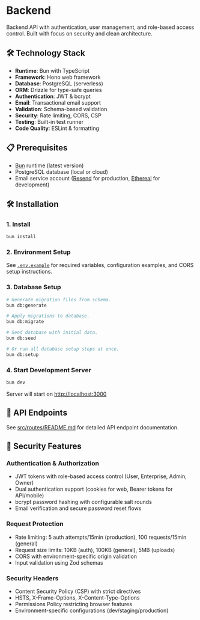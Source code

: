 # Backend

Backend API with authentication, user management, and role-based access control. Built with focus on security and clean architecture.

## 🛠️ Technology Stack

- **Runtime**: Bun with TypeScript
- **Framework**: Hono web framework
- **Database**: PostgreSQL (serverless)
- **ORM**: Drizzle for type-safe queries
- **Authentication**: JWT & bcrypt
- **Email**: Transactional email support
- **Validation**: Schema-based validation
- **Security**: Rate limiting, CORS, CSP
- **Testing**: Built-in test runner
- **Code Quality**: ESLint & formatting

## 📋 Prerequisites

- [Bun](https://bun.sh/) runtime (latest version)
- PostgreSQL database (local or cloud)
- Email service account ([Resend](https://resend.com/) for production, [Ethereal](https://ethereal.email/) for development)

## 🛠️ Installation

### 1. Install

```bash
bun install
```

### 2. Environment Setup

See [`.env.example`](.env.example) for required variables, configuration examples, and CORS setup instructions.

### 3. Database Setup

```bash
# Generate migration files from schema.
bun db:generate

# Apply migrations to database.
bun db:migrate

# Seed database with initial data.
bun db:seed

# Or run all database setup steps at once.
bun db:setup
```

### 4. Start Development Server

```bash
bun dev
```

Server will start on <http://localhost:3000>

## 🔌 API Endpoints

See [src/routes/README.md](src/routes/README.md) for detailed API endpoint documentation.

## 🔐 Security Features

### Authentication & Authorization

- JWT tokens with role-based access control (User, Enterprise, Admin, Owner)
- Dual authentication support (cookies for web, Bearer tokens for API/mobile)
- bcrypt password hashing with configurable salt rounds
- Email verification and secure password reset flows

### Request Protection

- Rate limiting: 5 auth attempts/15min (production), 100 requests/15min (general)
- Request size limits: 10KB (auth), 100KB (general), 5MB (uploads)
- CORS with environment-specific origin validation
- Input validation using Zod schemas

### Security Headers

- Content Security Policy (CSP) with strict directives
- HSTS, X-Frame-Options, X-Content-Type-Options
- Permissions Policy restricting browser features
- Environment-specific configurations (dev/staging/production)
